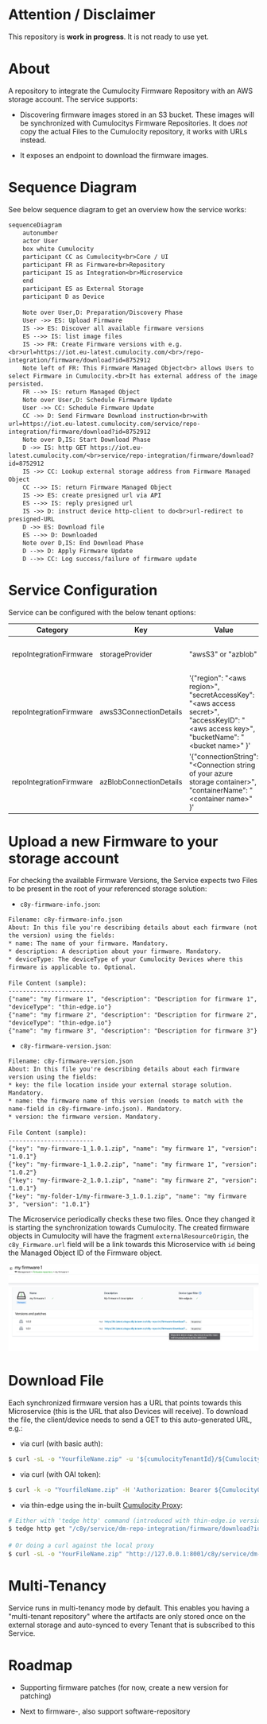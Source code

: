 # Attention / Disclaimer

This repository is **work in progress**. It is not ready to use yet. 

# About

A repository to integrate the Cumulocity Firmware Repository with an AWS storage account. The service supports:

* Discovering firmware images stored in an S3 bucket. These images will be synchronized with Cumulocitys Firmware Repositories. It does *not* copy the actual Files to the Cumulocity repository, it works with URLs instead. 

* It exposes an endpoint to download the firmware images. 

# Sequence Diagram 

See below sequence diagram to get an overview how the service works:

```mermaid
sequenceDiagram
    autonumber
    actor User
    box white Cumulocity
    participant CC as Cumulocity<br>Core / UI
    participant FR as Firmware<br>Repository
    participant IS as Integration<br>Microservice
    end
    participant ES as External Storage
    participant D as Device

    Note over User,D: Preparation/Discovery Phase
    User ->> ES: Upload Firmware
    IS ->> ES: Discover all available firmware versions
    ES -->> IS: list image files
    IS ->> FR: Create Firmware versions with e.g. <br>url=https://iot.eu-latest.cumulocity.com/<br>/repo-integration/firmware/download?id=8752912
    Note left of FR: This Firmware Managed Object<br> allows Users to select Firmware in Cumulocity.<br>It has external address of the image persisted.
    FR -->> IS: return Managed Object
    Note over User,D: Schedule Firmware Update
    User ->> CC: Schedule Firmware Update
    CC ->> D: Send Firmware Download instruction<br>with url=https://iot.eu-latest.cumulocity.com/service/repo-integration/firmware/download?id=8752912
    Note over D,IS: Start Download Phase
    D ->> IS: http GET https://iot.eu-latest.cumulocity.com/<br>service/repo-integration/firmware/download?id=8752912
    IS ->> CC: Lookup external storage address from Firmware Managed Object
    CC -->> IS: return Firmware Managed Object
    IS ->> ES: create presigned url via API
    ES -->> IS: reply presigned url
    IS ->> D: instruct device http-client to do<br>url-redirect to presigned-URL
    D ->> ES: Download file
    ES -->> D: Downloaded
    Note over D,IS: End Download Phase
    D -->> D: Apply Firmware Update
    D -->> CC: Log success/failure of firmware update
```

# Service Configuration

Service can be configured with the below tenant options:

Category | Key | Value | Note
--|--|--|--|
repoIntegrationFirmware | storageProvider | "awsS3" or "azblob" | Supported values: `awsS3`, `azblob`. Datatype string. |
repoIntegrationFirmware | awsS3ConnectionDetails | '{"region": "\<aws region\>", "secretAccessKey": "\<aws access secret\>", "accessKeyID": "\<aws access key\>", "bucketName": "\<bucket name\>" }' | Mandatory if storageProvider = `awsS3`. Value is a stringified JSON. |
repoIntegrationFirmware | azBlobConnectionDetails | '{"connectionString": "\<Connection string of your azure storage container\>", "containerName": "\<container name\>" }' | Mandatory if storageProvider = `azblob`. Value is a stringified JSON. |

# Upload a new Firmware to your storage account

For checking the available Firmware Versions, the Service expects two Files to be present in the root of your referenced storage solution:

* `c8y-firmware-info.json`:

```text
Filename: c8y-firmware-info.json
About: In this file you're describing details about each firmware (not the version) using the fields:
* name: The name of your firmware. Mandatory.
* description: A description about your firmware. Mandatory.
* deviceType: The deviceType of your Cumulocity Devices where this firmware is applicable to. Optional.

File Content (sample):
------------------------
{"name": "my firmware 1", "description": "Description for firmware 1", "deviceType": "thin-edge.io"}
{"name": "my firmware 2", "description": "Description for firmware 2", "deviceType": "thin-edge.io"}
{"name": "my firmware 3", "description": "Description for firmware 3"}
```

* `c8y-firmware-version.json`:

```text
Filename: c8y-firmware-version.json
About: In this file you're describing details about each firmware version using the fields:
* key: the file location inside your external storage solution. Mandatory.
* name: the firmware name of this version (needs to match with the name-field in c8y-firmware-info.json). Mandatory.
* version: the firmware version. Mandatory.

File Content (sample):
------------------------
{"key": "my-firmware-1_1.0.1.zip", "name": "my firmware 1", "version": "1.0.1"}
{"key": "my-firmware-1_1.0.2.zip", "name": "my firmware 1", "version": "1.0.2"}
{"key": "my-firmware-2_1.0.1.zip", "name": "my firmware 2", "version": "1.0.1"}
{"key": "my-folder-1/my-firmware-3_1.0.1.zip", "name": "my firmware 3", "version": "1.0.1"}
```

The Microservice periodically checks these two files. Once they changed it is starting the synchronization towards Cumulocity. The created firmware objects in Cumulocity will have the fragment `externalResourceOrigin`, the `c8y_Firmware.url` field will be a link towards this Microservice with `id` being the Managed Object ID of the Firmware object. 

![Uploaded firmware](docs/imgs/uploaded-firmware.png "Uploaded firmware")

# Download File

Each synchronized firmware version has a URL that points towards this Microservice (this is the URL that also Devices will receive). To download the file, the client/device needs to send a GET to this auto-generated URL, e.g.:

* via curl (with basic auth):
```sh
$ curl -sL -o "YourfileName.zip" -u '${cumulocityTenantId}/${CumulocityUserName}:${CumulocityPassword}' -X 'GET' 'https://kb.latest.stage.c8y.io/service/dm-repo-integration/firmware/download?id=9963218'
```

* via curl (with OAI token): 
```sh
$ curl -k -o "YourfileName.zip" -H 'Authorization: Bearer ${CumulocityOAIToken}' -X 'GET' 'https://kb.latest.stage.c8y.io/service/dm-repo-integration/firmware/download?id=9963218'
```

* via thin-edge using the in-built [Cumulocity Proxy](https://thin-edge.github.io/thin-edge.io/references/cumulocity-proxy/):
```sh
# Either with 'tedge http' command (introduced with thin-edge.io version 1.5.0)
$ tedge http get "/c8y/service/dm-repo-integration/firmware/download?id=9963218" > YourFileName.zip

# Or doing a curl against the local proxy
$ curl -sL -o "YourFileName.zip" "http://127.0.0.1:8001/c8y/service/dm-repo-integration/firmware/download?id=3161253"
```

# Multi-Tenancy

Service runs in multi-tenancy mode by default. This enables you having a "multi-tenant repository" where the artifacts are only stored once on the external storage and auto-synced to every Tenant that is subscribed to this Service.

# Roadmap

* Supporting firmware patches (for now, create a new version for patching)

* Next to firmware-, also support software-repository

